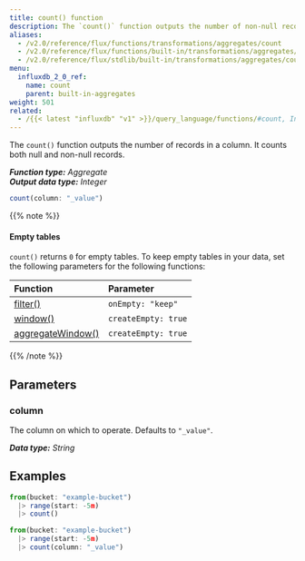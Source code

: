 ```yaml
---
title: count() function
description: The `count()` function outputs the number of non-null records in a column.
aliases:
  - /v2.0/reference/flux/functions/transformations/aggregates/count
  - /v2.0/reference/flux/functions/built-in/transformations/aggregates/count/
  - /v2.0/reference/flux/stdlib/built-in/transformations/aggregates/count
menu:
  influxdb_2_0_ref:
    name: count
    parent: built-in-aggregates
weight: 501
related:
  - /{{< latest "influxdb" "v1" >}}/query_language/functions/#count, InfluxQL – COUNT()
---
```


The `count()` function outputs the number of records in a column.
It counts both null and non-null records.

_**Function type:** Aggregate_  
_**Output data type:** Integer_

```js
count(column: "_value")
```

{{% note %}}
#### Empty tables
`count()` returns `0` for empty tables.
To keep empty tables in your data, set the following parameters for the following functions:

| Function                                                                                              | Parameter           |
|:--------                                                                                              |:---------           |
| [filter()](/v2.0/reference/flux/stdlib/built-in/transformations/filter/)                              | `onEmpty: "keep"`   |
| [window()](/v2.0/reference/flux/stdlib/built-in/transformations/window/)                              | `createEmpty: true` |
| [aggregateWindow()](/v2.0/reference/flux/stdlib/built-in/transformations/aggregates/aggregatewindow/) | `createEmpty: true` |
{{% /note %}}

## Parameters

### column
The column on which to operate.
Defaults to `"_value"`.

_**Data type:** String_

## Examples
```js
from(bucket: "example-bucket")
  |> range(start: -5m)
  |> count()
```

```js
from(bucket: "example-bucket")
  |> range(start: -5m)
  |> count(column: "_value")
```
